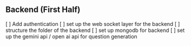## Backend (First Half)
[ ] Add authentication 
[ ] set up the web socket layer for the backend 
[ ] structure the folder of the backend 
[ ] set up mongodb for backend 
[ ] set up the gemini api / open ai api for question generation 
